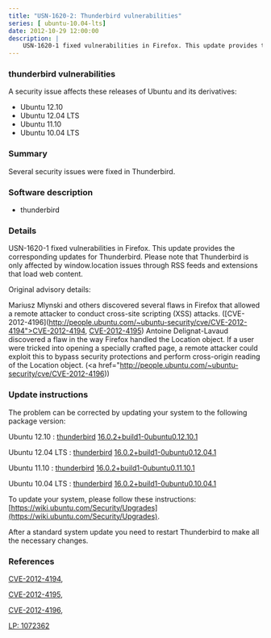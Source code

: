 ```yaml
---
title: "USN-1620-2: Thunderbird vulnerabilities"
series: [ ubuntu-10.04-lts]
date: 2012-10-29 12:00:00
description: |
    USN-1620-1 fixed vulnerabilities in Firefox. This update provides the corresponding updates for Thunderbird. Please note that Thunderbird is only affected by window.location issues through RSS feeds and extensions that load web content.
--- 
```

 
### thunderbird vulnerabilities

A security issue affects these releases of Ubuntu and its derivatives:

* Ubuntu 12.10
* Ubuntu 12.04 LTS
* Ubuntu 11.10
* Ubuntu 10.04 LTS

### Summary

Several security issues were fixed in Thunderbird. 

### Software description

* thunderbird 

### Details

USN-1620-1 fixed vulnerabilities in Firefox. This update provides the corresponding updates for Thunderbird. Please note that Thunderbird is only affected by window.location issues through RSS feeds and extensions that load web content.

Original advisory details:

 Mariusz Mlynski and others discovered several flaws in Firefox that allowed a remote attacker to conduct cross-site scripting (XSS) attacks. ([CVE-2012-4196](http://people.ubuntu.com/~ubuntu-security/cve/CVE-2012-4194">CVE-2012-4194</a>, <a href="http://people.ubuntu.com/~ubuntu-security/cve/CVE-2012-4195">CVE-2012-4195</a>) Antoine Delignat-Lavaud discovered a flaw in the way Firefox handled the Location object. If a user were tricked into opening a specially crafted page, a remote attacker could exploit this to bypass security protections and perform cross-origin reading of the Location object. (<a href="http://people.ubuntu.com/~ubuntu-security/cve/CVE-2012-4196)) 

### Update instructions

The problem can be corrected by updating your system to the following package version:

Ubuntu 12.10
 : [thunderbird](https://launchpad.net/ubuntu/+source/thunderbird) <span> [16.0.2+build1-0ubuntu0.12.10.1](https://launchpad.net/ubuntu/+source/thunderbird/16.0.2+build1-0ubuntu0.12.10.1) </span> 

Ubuntu 12.04 LTS
 : [thunderbird](https://launchpad.net/ubuntu/+source/thunderbird) <span> [16.0.2+build1-0ubuntu0.12.04.1](https://launchpad.net/ubuntu/+source/thunderbird/16.0.2+build1-0ubuntu0.12.04.1) </span> 

Ubuntu 11.10
 : [thunderbird](https://launchpad.net/ubuntu/+source/thunderbird) <span> [16.0.2+build1-0ubuntu0.11.10.1](https://launchpad.net/ubuntu/+source/thunderbird/16.0.2+build1-0ubuntu0.11.10.1) </span> 

Ubuntu 10.04 LTS
 : [thunderbird](https://launchpad.net/ubuntu/+source/thunderbird) <span> [16.0.2+build1-0ubuntu0.10.04.1](https://launchpad.net/ubuntu/+source/thunderbird/16.0.2+build1-0ubuntu0.10.04.1) </span> 

To update your system, please follow these instructions: [https://wiki.ubuntu.com/Security/Upgrades](https://wiki.ubuntu.com/Security/Upgrades).

After a standard system update you need to restart Thunderbird to make all the necessary changes. 

### References

 [CVE-2012-4194](http://people.ubuntu.com/~ubuntu-security/cve/CVE-2012-4194), 

 [CVE-2012-4195](http://people.ubuntu.com/~ubuntu-security/cve/CVE-2012-4195), 

 [CVE-2012-4196](http://people.ubuntu.com/~ubuntu-security/cve/CVE-2012-4196), 

 [LP: 1072362](https://launchpad.net/bugs/1072362)
 
